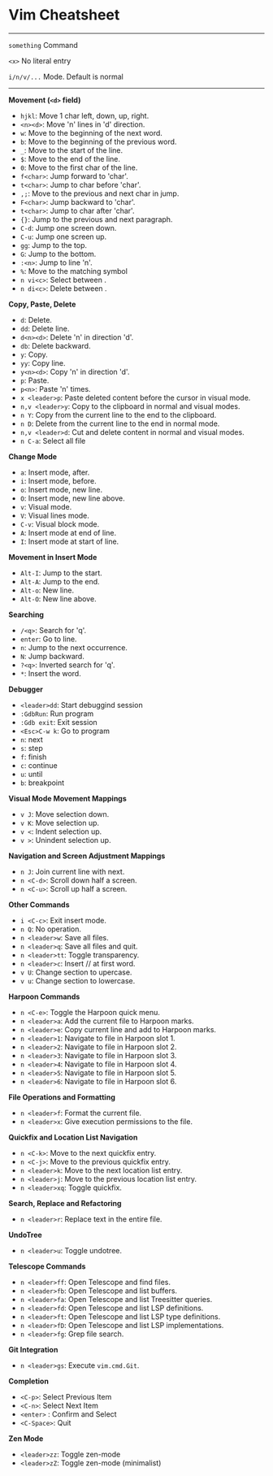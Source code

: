 # Vim Cheatsheet
---
`something` Command

`<x>` No literal entry

`i/n/v/...` Mode. Default is normal

---


**Movement (`<d>` field)**
- `hjkl`: Move 1 char left, down, up, right.
- `<n><d>`: Move 'n' lines in 'd' direction.
- `w`: Move to the beginning of the next word.
- `b`: Move to the beginning of the previous word.
- `_`: Move to the start of the line.
- `$`: Move to the end of the line.
- `0`: Move to the first char of the line.
- `f<char>`: Jump forward to 'char'.
- `t<char>`: Jump to char before 'char'.
- `,;`: Move to the previous and next char in jump.
- `F<char>`: Jump backward to 'char'.
- `t<char>`: Jump to char after 'char'.
- `{}`: Jump to the previous and next paragraph.
- `C-d`: Jump one screen down.
- `C-u`: Jump one screen up.
- `gg`: Jump to the top.
- `G`: Jump to the bottom.
- `:<n>`: Jump to line 'n'.
- `%`: Move to the matching symbol
- `n vi<c>`: Select between <c>.
- `n di<c>`: Delete between <c>.

**Copy, Paste, Delete**
- `d`: Delete.
- `dd`: Delete line.
- `d<n><d>`: Delete 'n' in direction 'd'.
- `db`: Delete backward.
- `y`: Copy.
- `yy`: Copy line.
- `y<n><d>`: Copy 'n' in direction 'd'.
- `p`: Paste.
- `p<n>`: Paste 'n' times.
- `x <leader>p`: Paste deleted content before the cursor in visual mode.
- `n,v <leader>y`: Copy to the clipboard in normal and visual modes.
- `n Y`: Copy from the current line to the end to the clipboard.
- `n D`: Delete from the current line to the end in normal mode.
- `n,v <leader>d`: Cut and delete content in normal and visual modes.
- `n C-a`: Select all file

**Change Mode**
- `a`: Insert mode, after.
- `i`: Insert mode, before.
- `o`: Insert mode, new line.
- `O`: Insert mode, new line above.
- `v`: Visual mode.
- `V`: Visual lines mode.
- `C-v`: Visual block mode.
- `A`: Insert mode at end of line.
- `I`: Insert mode at start of line.


**Movement in Insert Mode**
- `Alt-I`: Jump to the start.
- `Alt-A`: Jump to the end.
- `Alt-o`: New line.
- `Alt-O`: New line above.

**Searching**
- `/<q>`: Search for 'q'.
- `enter`: Go to line.
- `n`: Jump to the next occurrence.
- `N`: Jump backward.
- `?<q>`: Inverted search for 'q'.
- `*`: Insert the word.

**Debugger**
- `<leader>dd`: Start debuggind session
- `:GdbRun`: Run program
- `:Gdb exit`: Exit session
- `<Esc>C-w k`: Go to program
- `n`: next
- `s`: step
- `f`: finish
- `c`: continue
- `u`: until
- `b`: breakpoint

**Visual Mode Movement Mappings**
- `v J`: Move selection down.
- `v K`: Move selection up.
- `v <`: Indent selection up.
- `v >`: Unindent selection up.

**Navigation and Screen Adjustment Mappings**
- `n J`: Join current line with next.
- `n <C-d>`: Scroll down half a screen.
- `n <C-u>`: Scroll up half a screen.

**Other Commands**
- `i <C-c>`: Exit insert mode.
- `n Q`: No operation.
- `n <leader>w`: Save all files.
- `n <leader>q`: Save all files and quit.
- `n <leader>tt`: Toggle transparency.
- `n <leader>c`: Insert // at first word.
- `v U`: Change section to upercase.
- `v u`: Change section to lowercase.

**Harpoon Commands**
- `n <C-e>`: Toggle the Harpoon quick menu.
- `n <leader>a`: Add the current file to Harpoon marks.
- `n <leader>e`: Copy current line and add to Harpoon marks.
- `n <leader>1`: Navigate to file in Harpoon slot 1.
- `n <leader>2`: Navigate to file in Harpoon slot 2.
- `n <leader>3`: Navigate to file in Harpoon slot 3.
- `n <leader>4`: Navigate to file in Harpoon slot 4.
- `n <leader>5`: Navigate to file in Harpoon slot 5.
- `n <leader>6`: Navigate to file in Harpoon slot 6.

**File Operations and Formatting**
- `n <leader>f`: Format the current file.
- `n <leader>x`: Give execution permissions to the file.

**Quickfix and Location List Navigation**
- `n <C-k>`: Move to the next quickfix entry.
- `n <C-j>`: Move to the previous quickfix entry.
- `n <leader>k`: Move to the next location list entry.
- `n <leader>j`: Move to the previous location list entry.
- `n <leader>xq`: Toggle quickfix.

**Search, Replace and Refactoring**
- `n <leader>r`: Replace text in the entire file.

**UndoTree**
- `n <leader>u`: Toggle undotree.

**Telescope Commands**
- `n <leader>ff`: Open Telescope and find files.
- `n <leader>fb`: Open Telescope and list buffers.
- `n <leader>fa`: Open Telescope and list Treesitter queries.
- `n <leader>fd`: Open Telescope and list LSP definitions.
- `n <leader>ft`: Open Telescope and list LSP type definitions.
- `n <leader>fD`: Open Telescope and list LSP implementations.
- `n <leader>fg`: Grep file search.

**Git Integration**
- `n <leader>gs`: Execute `vim.cmd.Git`.

**Completion**
- `<C-p>`: Select Previous Item
- `<C-n>`: Select Next Item
- `<enter>` : Confirm and Select
- `<C-Space>`: Quit

**Zen Mode**
- `<leader>zz`: Toggle zen-mode
- `<leader>zZ`: Toggle zen-mode (minimalist)
